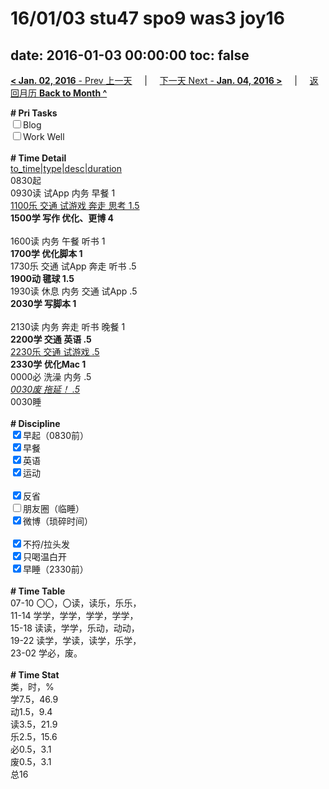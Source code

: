 # 16/01/03 stu47 spo9 was3 joy16

date: 2016-01-03 00:00:00
toc: false
---
[**< Jan. 02, 2016** - Prev 上一天](/lifelogs/2016/01/d02.md) &nbsp; &nbsp; | &nbsp; &nbsp; [下一天 Next - **Jan. 04, 2016 >**](/lifelogs/2016/01/d04.md) &nbsp; &nbsp; |  &nbsp; &nbsp; [返回月历 **Back to Month ^**](/lifelogs/2016/01/index.md)
<br/><div><b># Pri Tasks</b></div><div><input type="checkbox"/>Blog</div><div><input type="checkbox"/>Work Well</div><div><br/></div><div><b># Time Detail</b></div><div><u>to_time|type|desc|duration</u></div><div>0830起</div><div>0930读 试App 内务 早餐 1</div><div><u>1100乐 交通 试游戏 奔走 思考 1.5</u></div><div><b>1500学 写作 优化、更博 4</b></div><div><br/></div><div>1600读 内务 午餐 听书 1</div><div><b>1700学 优化脚本 1</b></div><div>1730乐 交通 试App 奔走 听书 .5</div><div><b>1900动 毽球 1.5</b></div><div>1930读 休息 内务 交通 试App .5</div><div><b>2030学 写脚本 1</b></div><div><br/></div><div>2130读 内务 奔走 听书 晚餐 1</div><div><b>2200学 交通 英语 .5</b></div><div><u>2230乐 交通 试游戏 .5</u></div><div><b>2330学 优化Mac 1</b></div><div>0000必 洗澡 内务 .5</div><div><u><i>0030废 拖延！ .5</i></u></div><div>0030睡</div><div><br/></div><div><b># Discipline</b></div><div><input checked="true" type="checkbox"/>早起（0830前）</div><div><input checked="true" type="checkbox"/>早餐</div><div><input checked="true" type="checkbox"/>英语</div><div><input checked="true" type="checkbox"/>运动</div><div><br/></div><div><input checked="true" type="checkbox"/>反省</div><div><input type="checkbox"/>朋友圈（临睡）</div><div><input checked="true" type="checkbox"/>微博（琐碎时间）</div><div><br/></div><div><input checked="true" type="checkbox"/>不捋/拉头发</div><div><input checked="true" type="checkbox"/>只喝温白开</div><div><input checked="true" type="checkbox"/>早睡（2330前）</div><div><br/></div><div><b># Time Table</b></div><div>07-10 〇〇，〇读，读乐，乐乐，</div><div>11-14 学学，学学，学学，学学，</div><div>15-18 读读，学学，乐动，动动，</div><div>19-22 读学，学读，读学，乐学，</div><div>23-02 学必，废。</div><div><br/></div><div><b># Time Stat</b></div><div>类，时，%</div><div>学7.5，46.9</div><div>动1.5，9.4</div><div>读3.5，21.9</div><div>乐2.5，15.6</div><div>必0.5，3.1</div><div>废0.5，3.1</div><div>总16</div>
